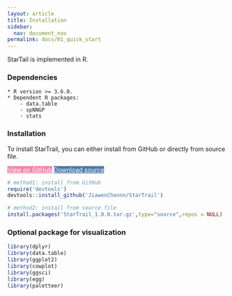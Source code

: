 ```yaml
---
layout: article
title: Installation
sidebar:
  nav: document_nav
permalink: docs/01_quick_start
---
```


StarTail is implemented in R.

### Dependencies 
``` 
* R version >= 3.6.0.
* Dependent R packages: 
    - data.table
    - spNNGP
    - stats
```

### Installation

To install StarTrail, you can either install from GitHub or directly from source file. 

  <a class="button button--rounded button--sm" style= "background-color: #F285AD; color: white;" href="https://github.com/JiawenChenn/StarTrail"><i class="fas fa-download"></i> View on GitHub</a>
  <a class="button button--rounded button--sm" style= "background-color: #4B7BA6; color: white;" href="doc_data/StarTrail_1.0.0.tar.gz"><i class="fas fa-download"></i> Download source</a>

```r
# method1: install from GitHub
require('devtools')
devtools::install_github('JiawenChennn/StarTrail')

# method2: install from source file
install.packages('StarTrail_1.0.0.tar.gz',type="source",repos = NULL)
```

### Optional package for visualization
```r
library(dplyr)
library(data.table)
library(ggplot2)
library(cowplot)
library(ggsci)
library(egg)
library(paletteer)
```